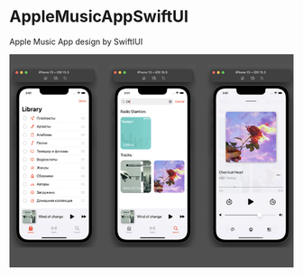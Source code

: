 # AppleMusicAppSwiftUI
Apple Music App design by SwiftIUI

![alt text](https://github.com/Dmitry-Dorodniy/AppleMusicAppSwiftUI/blob/develop/ScreenshotAppleMusicAppSUI.jpg)
